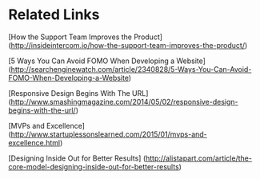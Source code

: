 # Related Links

[How the Support Team Improves the Product] (http://insideintercom.io/how-the-support-team-improves-the-product/)

[5 Ways You Can Avoid FOMO When Developing a Website] (http://searchenginewatch.com/article/2340828/5-Ways-You-Can-Avoid-FOMO-When-Developing-a-Website)

[Responsive Design Begins With The URL] (http://www.smashingmagazine.com/2014/05/02/responsive-design-begins-with-the-url/)

[MVPs and Excellence] (http://www.startuplessonslearned.com/2015/01/mvps-and-excellence.html)

[Designing Inside Out for Better Results] (http://alistapart.com/article/the-core-model-designing-inside-out-for-better-results)
